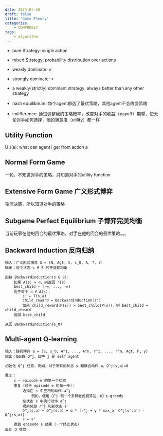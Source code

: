 ```yaml
---
date: 2024-05-30
draft: false
title: "Game Theory"
categories:
    - COMP90054
tags: 
    - algorithm
---
```



- pure Strategy: single action
- mixed Strategy: probability distribution over actions
- weakly dominate: $\leq$
- strongly dominate: $<$
- a weakly(strictly) dominant strategy: always better than any other strategy
- nash equilibrium: 每个agent都选了最优策略，其他agent不会改变策略

- indifference: 通过调整我的策略概率，改变对手的收益（payoff）期望，使无论对手如何选择，他的满意度（utility）都一样


## Utility Function

U_i(a): what can agent i get from action a


## Normal Form Game

一轮，不知道对手的策略，只知道对手的utility function

## Extensive Form Game 广义形式博弈

轮流决策，所以知道对手的策略

## Subgame Perfect Equilibrium 子博弈完美均衡

当前玩家在他的回合的最优策略，对手在他的回合的最优策略。。。

## Backward Induction 反向归纳
```
输入：广义形式博弈 G = (N, Agt, S, s_0, A, T, r)
输出：每个状态 s ∈ S 的子博弈均衡

函数 BackwardInduction(s ∈ S):
    如果 A(s) = ∅，则返回 r(s)
    best_child ← (-∞, ..., -∞)
    对于每个 a ∈ A(s)：
        s' ← T(s,a)
        child_reward ← BackwardInduction(s')
        如果 child_reward(P(s)) > best_child(P(s))，则 best_child ← child_reward
    返回 best_child

返回 BackwardInduction(s_0)
```

## Multi-agent Q-learning

```
输入：随机博弈 G = (S, s_0, A^1, ..., A^n, r^1, ..., r^n, Agt, P, γ)
输出：Q函数 Q^j，其中 j 是 self agent

初始化 Q^j 任意，例如，对于所有的状态 s 和联合动作 a，Q^j(s,a)=0

重复：
    s ← episode e 的第一个状态
    重复（对于 episode e 的每一步）：
        选择在 s 中应用的动作 a^j
            例如，使用 Q^j 和一个多臂老虎机算法，如 ε-greedy
        在状态 s 中执行动作 a^j
        观察奖励 r^j 和新状态 s'
        Q^j(s,a) ← Q^j(s,a) + α * [r^j + γ * max_a' Q^j(s',a') - Q^j(s,a)]
        s ← s'
    直到 episode e 结束（一个终止状态）
直到 Q 收敛
```
